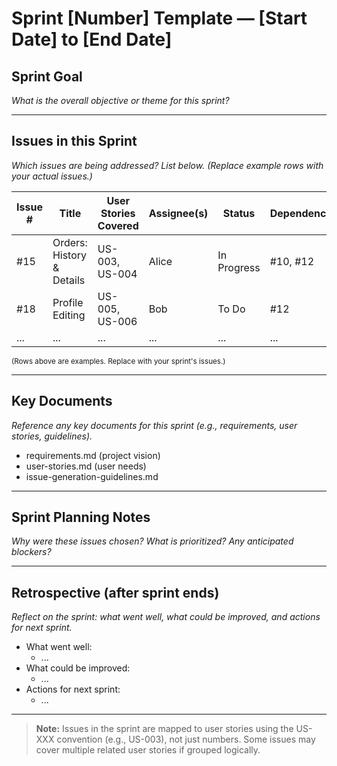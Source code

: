 # Sprint [Number] Template — [Start Date] to [End Date]

## Sprint Goal
_What is the overall objective or theme for this sprint?_

---

## Issues in this Sprint
_Which issues are being addressed? List below. (Replace example rows with your actual issues.)_

| Issue # | Title                       | User Stories Covered     | Assignee(s) | Status      | Dependencies        |
|---------|-----------------------------|-------------------------|-------------|-------------|---------------------|
| #15     | Orders: History & Details   | US-003, US-004          | Alice       | In Progress | #10, #12           |
| #18     | Profile Editing             | US-005, US-006          | Bob         | To Do       | #12                |
| ...     | ...                         | ...                     | ...         | ...         | ...                |
<small>(Rows above are examples. Replace with your sprint's issues.)</small>

---

## Key Documents
_Reference any key documents for this sprint (e.g., requirements, user stories, guidelines)._

- requirements.md (project vision)
- user-stories.md (user needs)
- issue-generation-guidelines.md

---

## Sprint Planning Notes
_Why were these issues chosen? What is prioritized? Any anticipated blockers?_

---

## Retrospective (after sprint ends)
_Reflect on the sprint: what went well, what could be improved, and actions for next sprint._

- What went well:
    - ...
- What could be improved:
    - ...
- Actions for next sprint:
    - ...

---

> **Note:** Issues in the sprint are mapped to user stories using the US-XXX convention (e.g., US-003), not just numbers. Some issues may cover multiple related user stories if grouped logically.
